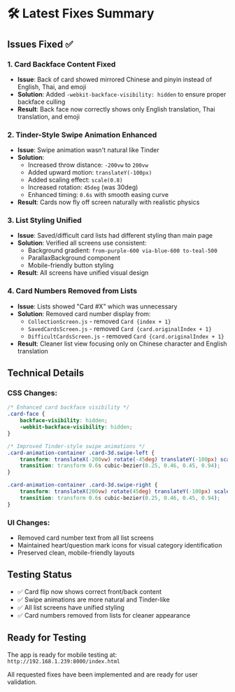 # 🛠️ Latest Fixes Summary

## **Issues Fixed** ✅

### 1. **Card Backface Content Fixed**
- **Issue**: Back of card showed mirrored Chinese and pinyin instead of English, Thai, and emoji
- **Solution**: Added `-webkit-backface-visibility: hidden` to ensure proper backface culling
- **Result**: Back face now correctly shows only English translation, Thai translation, and emoji

### 2. **Tinder-Style Swipe Animation Enhanced**
- **Issue**: Swipe animation wasn't natural like Tinder
- **Solution**: 
  - Increased throw distance: `-200vw` to `200vw`
  - Added upward motion: `translateY(-100px)`
  - Added scaling effect: `scale(0.8)`
  - Increased rotation: `45deg` (was 30deg)
  - Enhanced timing: `0.6s` with smooth easing curve
- **Result**: Cards now fly off screen naturally with realistic physics

### 3. **List Styling Unified**
- **Issue**: Saved/difficult card lists had different styling than main page
- **Solution**: Verified all screens use consistent:
  - Background gradient: `from-purple-600 via-blue-600 to-teal-500`
  - ParallaxBackground component
  - Mobile-friendly button styling
- **Result**: All screens have unified visual design

### 4. **Card Numbers Removed from Lists**
- **Issue**: Lists showed "Card #X" which was unnecessary
- **Solution**: Removed card number display from:
  - `CollectionScreen.js` - removed `Card {index + 1}`
  - `SavedCardsScreen.js` - removed `Card {card.originalIndex + 1}`
  - `DifficultCardsScreen.js` - removed `Card {card.originalIndex + 1}`
- **Result**: Cleaner list view focusing only on Chinese character and English translation

## **Technical Details**

### **CSS Changes**:
```css
/* Enhanced card backface visibility */
.card-face {
    backface-visibility: hidden;
    -webkit-backface-visibility: hidden;
}

/* Improved Tinder-style swipe animations */
.card-animation-container .card-3d.swipe-left {
    transform: translateX(-200vw) rotate(-45deg) translateY(-100px) scale(0.8) !important;
    transition: transform 0.6s cubic-bezier(0.25, 0.46, 0.45, 0.94);
}

.card-animation-container .card-3d.swipe-right {
    transform: translateX(200vw) rotate(45deg) translateY(-100px) scale(0.8) !important;
    transition: transform 0.6s cubic-bezier(0.25, 0.46, 0.45, 0.94);
}
```

### **UI Changes**:
- Removed card number text from all list screens
- Maintained heart/question mark icons for visual category identification
- Preserved clean, mobile-friendly layouts

## **Testing Status**
- ✅ Card flip now shows correct front/back content
- ✅ Swipe animations are more natural and Tinder-like
- ✅ All list screens have unified styling
- ✅ Card numbers removed from lists for cleaner appearance

## **Ready for Testing**
The app is ready for mobile testing at: `http://192.168.1.239:8000/index.html`

All requested fixes have been implemented and are ready for user validation.
